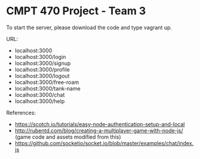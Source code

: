 # CMPT 470 Project - Team 3

To start the server, please download the code and type vagrant up.

URL: 
- localhost:3000
- localhost:3000/login
- localhost:3000/signup
- localhost:3000/profile
- localhost:3000/logout
- localhost:3000/free-roam
- localhost:3000/tank-name
- localhost:3000/chat
- localhost:3000/help
     
References:
- https://scotch.io/tutorials/easy-node-authentication-setup-and-local
- http://rubentd.com/blog/creating-a-multiplayer-game-with-node-js/ (game code and assets modified from this)
- https://github.com/socketio/socket.io/blob/master/examples/chat/index.js